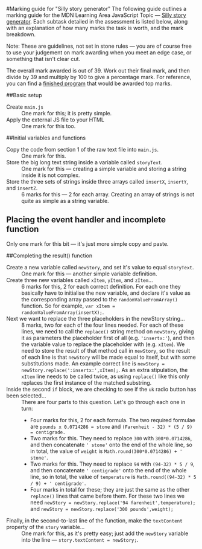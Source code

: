 #Marking guide for "Silly story generator"
The following guide outlines a marking guide for the MDN Learning Area JavaScript Topic — [Silly story generator](https://developer.mozilla.org/en-US/Learn/JavaScript/First_steps/Silly_story_generator). Each subtask detailed in the assessment is listed below, along with an explanation of how many marks the task is worth, and the mark breakdown.

Note: These are guidelines, not set in stone rules — you are of course free to use your judgement on mark awarding when you meet an edge case, or something that isn't clear cut.

The overall mark awarded is out of 39. Work out their final mark, and then divide by 39 and multiply by 100 to give a percentage mark. For reference, you can find a [finished program](main.js) that would be awarded top marks. 

##Basic setup

<dl>
<dt>Create <code>main.js</code></dt>
<dd>One mark for this; it is pretty simple.</dd>
<dt>Apply the external JS file to your HTML</dt>
<dd>One mark for this too.</dd>
</dl>

##Initial variables and functions

<dl>
<dt>Copy the code from section 1 of the raw text file into <code>main.js</code>.</dt>
<dd>One mark for this.</dd>
<dt>Store the big long text string inside a variable called <code>storyText</code>.</dt>
<dd>One mark for this — creating a simple variable and storing a string inside it is not complex.</dd>
<dt>Store the three sets of strings inside three arrays called <code>insertX</code>, <code>insertY</code>, and <code>insertZ</code>.</dt>
<dd>6 marks for this — 2 for each array. Creating an array of strings is not quite as simple as a string variable.</dd>
</dl>

## Placing the event handler and incomplete function
Only one mark for this bit — it's just more simple copy and paste.

##Completing the result() function

<dl>
<dt>Create a new variable called <code>newStory</code>, and set it's value to equal <code>storyText</code>.</dt>
<dd>One mark for this — another simple variable definition.</dd>
<dt>Create three new variables called <code>xItem</code>, <code>yItem</code>, and <code>zItem</code>...</dt>
<dd>6 marks for this, 2 for each correct definition. For each one they basically have to initialise the new variable, and declare it's value as the corresponding array passed to the <code>randomValueFromArray()</code> function. So for example, <code>var xItem = randomValueFromArray(insertX);</code>.</dd>
<dt>Next we want to replace the three placeholders in the newStory string...</dt>
<dd>8 marks, two for each of the four lines needed. For each of these lines, we need to call the <code>replace()</code> string method on <code>newStory</code>, giving it as parameters the placeholder first of all (e.g. <code>'insertx:'</code>), and then the variable value to replace the placeholder with (e.g. <code>xItem</code>). We need to store the result of that method call in <code>newStory</code>, so the result of each line is that <code>newStory</code> will be made equal to itself, but with some substitutions made. An example correct line is <code>newStory = newStory.replace(':insertx:',xItem);</code>. As an extra stipulation, the <code>xItem</code> line needs to be called twice, as using <code>replace()</code> like this only replaces the first instance of the matched substring.</dd>
<dt>Inside the second <code>if</code> block, we are checking to see if the <code>uk</code> radio button has been selected...</dt>
<dd>There are four parts to this question. Let's go through each one in turn:
  <ul>
    <li>Four marks for this, 2 for each formula. The two required formulae are <code>pounds x 0.0714286 = stone</code> and <code>(Farenheit - 32) * (5 / 9) = centigrade. </code></li>
    <li>Two marks for this. They need to replace <code>300</code> with <code>300*0.0714286</code>, and then concatenate <code>' stone'</code> onto the end of the whole line, so in total, the value of <code>weight</code> is <code>Math.round(300*0.0714286) + ' stone'</code>.</li>
    <li>Two marks for this. They need to replace <code>94</code> with <code>(94-32) * 5 / 9</code>, and then concatenate <code>' centigrade'</code> onto the end of the whole line, so in total, the value of <code>temperature</code> is <code>Math.round((94-32) * 5 / 9) + ' centigrade'</code>.</li>
    <li>Four marks in total for these; they are just the same as the other <code>replace()</code> lines that came before them. For these two lines we need <code>newStory = newStory.replace('94 farenheit',temperature);</code> and 
    <code>newStory = newStory.replace('300 pounds',weight);</code></li>
  </ul>
</dd>
<dt>Finally, in the second-to-last line of the function, make the <code>textContent</code> property of the <code>story</code> variable...</dt>
<dd>One mark for this, as it's pretty easy; just add the <code>newStory</code> variable into the line — <code>story.textContent = newStory;</code>.</dd>
</dl>